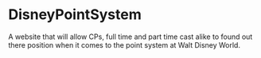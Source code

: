 # DisneyPointSystem
A website that will allow CPs, full time and part time cast alike to found out there position when it comes to the point system at Walt Disney World.
